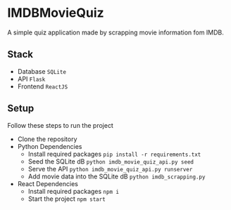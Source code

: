 # IMDBMovieQuiz
A simple quiz application made by scrapping movie information fom IMDB.

## Stack
* Database `SQLite`
* API `Flask`
* Frontend `ReactJS`

## Setup
Follow these steps to run the project

* Clone the repository 
* Python Dependencies
  * Install required packages `pip install -r requirements.txt`
  * Seed the SQLite dB `python imdb_movie_quiz_api.py seed`
  * Serve the API `python imdb_movie_quiz_api.py runserver`
  * Add movie data into the SQLite dB `python imdb_scrapping.py`
* React Dependencies
  * Install required packages `npm i`
  * Start the project `npm start`
